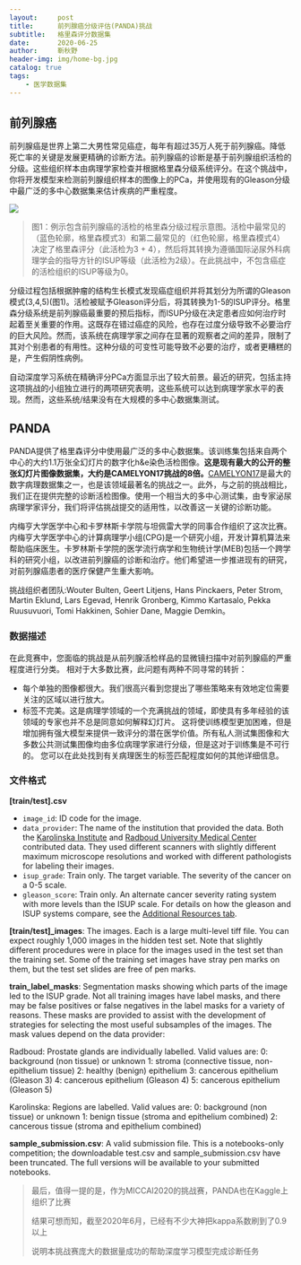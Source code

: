 ```yaml
---
layout:     post
title:      前列腺癌分级评估(PANDA)挑战
subtitle:   格里森评分数据集
date:       2020-06-25
author:     靳秋野
header-img: img/home-bg.jpg
catalog: true
tags:
    - 医学数据集
---
```


## 前列腺癌

前列腺癌是世界上第二大男性常见癌症，每年有超过35万人死于前列腺癌。降低死亡率的关键是发展更精确的诊断方法。前列腺癌的诊断是基于前列腺组织活检的分级。这些组织样本由病理学家检查并根据格里森分级系统评分。在这个挑战中，你将开发模型来检测前列腺组织样本的图像上的PCa，并使用现有的Gleason分级中最广泛的多中心数据集来估计疾病的严重程度。

![](https://storage.googleapis.com/kaggle-media/competitions/PANDA/Screen%20Shot%202020-04-08%20at%202.03.53%20PM.png)
> 图1：例示包含前列腺癌的活检的格里森分级过程示意图。活检中最常见的（蓝色轮廓，格里森模式3）和第二最常见的（红色轮廓，格里森模式4）决定了格里森评分（此活检为3 + 4），然后将其转换为遵循国际泌尿外科病理学会的指导方针的ISUP等级（此活检为2级）。在此挑战中，不包含癌症的活检组织的ISUP等级为0。

分级过程包括根据肿瘤的结构生长模式发现癌症组织并将其划分为所谓的Gleason模式(3,4,5)(图1)。活检被赋予Gleason评分后，将其转换为1-5的ISUP评分。格里森分级系统是前列腺癌最重要的预后指标，而ISUP分级在决定患者应如何治疗时起着至关重要的作用。这既存在错过癌症的风险，也存在过度分级导致不必要治疗的巨大风险。然而，该系统在病理学家之间存在显著的观察者之间的差异，限制了其对个别患者的有用性。这种分级的可变性可能导致不必要的治疗，或者更糟糕的是，产生假阴性病例。

自动深度学习系统在精确评分PCa方面显示出了较大前景。最近的研究，包括主持这项挑战的小组独立进行的两项研究表明，这些系统可以达到病理学家水平的表现。然而，这些系统/结果没有在大规模的多中心数据集测试。

## PANDA

PANDA提供了格里森评分中使用最广泛的多中心数据集。该训练集包括来自两个中心的大约1.1万张全幻灯片的数字化h&e染色活检图像。**这是现有最大的公开的整张幻灯片图像数据集，大约是CAMELYON17挑战的8倍。**[CAMELYON17](https://camelyon17.grand-challenge.org/)是最大的数字病理数据集之一，也是该领域最著名的挑战之一。此外，与之前的挑战相比，我们正在提供完整的诊断活检图像。使用一个相当大的多中心测试集，由专家泌尿病理学家评分，我们将评估挑战提交的适用性，以改善这一关键的诊断功能。

内梅亨大学医学中心和卡罗林斯卡学院与坦佩雷大学的同事合作组织了这次比赛。内梅亨大学医学中心的计算病理学小组(CPG)是一个研究小组，开发计算机算法来帮助临床医生。卡罗林斯卡学院的医学流行病学和生物统计学(MEB)包括一个跨学科的研究小组，以改进前列腺癌的诊断和治疗。他们希望进一步推进现有的研究，对前列腺癌患者的医疗保健产生重大影响。

挑战组织者团队:Wouter Bulten, Geert Litjens, Hans Pinckaers, Peter Strom, Martin Eklund, Lars Egevad, Henrik Gronberg, Kimmo Kartasalo, Pekka Ruusuvuori, Tomi Hakkinen, Sohier Dane, Maggie Demkin。

### 数据描述

在此竞赛中，您面临的挑战是从前列腺活检样品的显微镜扫描中对前列腺癌的严重程度进行分类。 相对于大多数比赛，此问题有两种不同寻常的转折：

- 每个单独的图像都很大。我们很高兴看到您提出了哪些策略来有效地定位需要关注的区域以进行放大。
- 标签不完美。这是病理学领域的一个充满挑战的领域，即使具有多年经验的该领域的专家也并不总是同意如何解释幻灯片。 这将使训练模型更加困难，但是增加拥有强大模型来提供一致评分的潜在医学价值。所有私人测试集图像和大多数公共测试集图像均由多位病理学家进行分级，但是这对于训练集是不可行的。 您可以在此处找到有关病理医生的标签匹配程度如何的其他详细信息。

### 文件格式

**[train/test].csv**

- `image_id`: ID code for the image.
- `data_provider`: The name of the institution that provided the data. Both the [Karolinska Institute](https://ki.se/en/meb) and [Radboud University Medical Center](https://www.radboudumc.nl/en/research) contributed data. They used different scanners with slightly different  maximum microscope resolutions and worked with different pathologists  for labeling their images.
- `isup_grade`: Train only. The target variable. The severity of the cancer on a 0-5 scale.
- `gleason_score`: Train only. An alternate cancer  severity rating system with more levels than the ISUP scale. For details on how the gleason and ISUP systems compare, see the [Additional Resources tab](https://www.kaggle.com/c/prostate-cancer-grade-assessment/overview/additional-resources).

**[train/test]_images**: The images. Each is a large  multi-level tiff file. You can expect roughly 1,000 images in the hidden test set. Note that slightly different procedures were in place for the images used in the test set than the training set. Some of the training set images have stray pen marks on them, but the test set slides are  free of pen marks.

**train_label_masks**: Segmentation masks showing which  parts of the image led to the ISUP grade. Not all training images have  label masks, and there may be false positives or false negatives in the  label masks for a variety of reasons. These masks are provided to assist with the development of strategies for selecting the most useful  subsamples of the images. The mask values depend on the data provider:

Radboud: Prostate glands are individually labelled. Valid values are:
  0: background (non tissue) or unknown
  1: stroma (connective tissue, non-epithelium tissue)
  2: healthy (benign) epithelium
  3: cancerous epithelium (Gleason 3)
  4: cancerous epithelium (Gleason 4)
  5: cancerous epithelium (Gleason 5)

Karolinska: Regions are labelled. Valid values are:
  0: background (non tissue) or unknown
  1: benign tissue (stroma and epithelium combined)
  2: cancerous tissue (stroma and epithelium combined)

**sample_submission.csv**: A valid submission file. This is a notebooks-only competition; the downloadable test.csv and  sample_submission.csv have been truncated. The full versions will be  available to your submitted notebooks.

> 最后，值得一提的是，作为MICCAI2020的挑战赛，PANDA也在Kaggle上组织了比赛
>
> 结果可想而知，截至2020年6月，已经有不少大神把kappa系数刷到了0.9以上
>
> 说明本挑战赛庞大的数据量成功的帮助深度学习模型完成诊断任务
